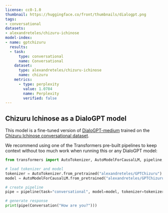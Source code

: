 ```yaml
---
license: cc0-1.0
thumbnail: https://huggingface.co/front/thumbnails/dialogpt.png
tags:
- conversational
datasets:
- alexandreteles/chizuru-ichinose
model-index:
- name: gptchizuru
  results:
  - task:
      type: conversational
      name: Conversational
    dataset:
      type: alexandreteles/chizuru-ichinose
      name: chizuru
    metrics:
      - type: perplexity
        value: 1.0784
        name: Perplexity
        verified: false
---
```


## Chizuru Ichinose as a DialoGPT model

This model is a fine-tuned version of [DialoGPT-medium](https://huggingface.co/microsoft/DialoGPT-medium/) trained on the [Chizuru Ichinose conversational dataset](https://huggingface.co/datasets/alexandreteles/chizuru-ichinose).

We recommend using one of the Transformers pre-built pipelines to keep context without too much work when running this or any DialoGPT model:

```python
from transformers import AutoTokenizer, AutoModelForCausalLM, pipeline, Conversational

# load tokenizer and model
tokenizer = AutoTokenizer.from_pretrained("alexandreteles/GPTChizuru")
model = AutoModelForCausalLM.from_pretrained("alexandreteles/GPTChizuru")

# create pipeline
pipe = pipeline(task="conversational", model=model, tokenizer=tokenizer)

# generate response
print(pipe(Conversation("How are you?")))

```